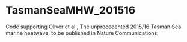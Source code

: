# TasmanSeaMHW_201516
Code supporting Oliver et al., The unprecedented 2015/16 Tasman Sea marine heatwave, to be published in Nature Communications.
